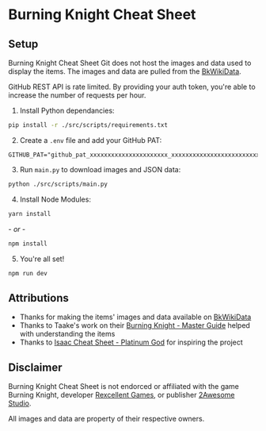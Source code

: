 # Burning Knight Cheat Sheet

## Setup

Burning Knight Cheat Sheet Git does not host the images and data used to display the items. The images and data are pulled from the [BkWikiData](https://github.com/RexcellentGames/BkWikiData).

GitHub REST API is rate limited. By providing your auth token, you're able to increase the number of requests per hour.

1. Install Python dependancies:

```bash
pip install -r ./src/scripts/requirements.txt
```

2. Create a `.env` file and add your GitHub PAT:

```
GITHUB_PAT="github_pat_xxxxxxxxxxxxxxxxxxxxxx_xxxxxxxxxxxxxxxxxxxxxxxxxxxxxxxxxxxxxxxxxxxxxxxxxxxxxxxxxxx"
```

3. Run `main.py` to download images and JSON data:

```bash
python ./src/scripts/main.py
```

4. Install Node Modules:

```bash
yarn install
```

\- _or_ -

```bash
npm install
```

5. You're all set!

```bash
npm run dev
```

## Attributions

- Thanks for making the items' images and data available on [BkWikiData](https://github.com/RexcellentGames/BkWikiData)
- Thanks to Taake's work on their [Burning Knight - Master Guide](https://steamcommunity.com/sharedfiles/filedetails/?id=2138181453) helped with understanding the items
- Thanks to [Isaac Cheat Sheet - Platinum God](https://platinumgod.co.uk/) for inspiring the project

## Disclaimer

Burning Knight Cheat Sheet is not endorced or affiliated with the game Burning Knight, developer [Rexcellent Games](https://rexcellentgames.com/), or publisher [2Awesome Studio](https://www.2awesomestudio.com/).

All images and data are property of their respective owners.
